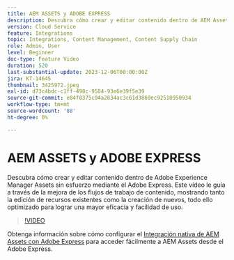 ```yaml
---
title: AEM ASSETS y ADOBE EXPRESS
description: Descubra cómo crear y editar contenido dentro de AEM Assets sin esfuerzo mediante el Adobe Express.
version: Cloud Service
feature: Integrations
topic: Integrations, Content Management, Content Supply Chain
role: Admin, User
level: Beginner
doc-type: Feature Video
duration: 520
last-substantial-update: 2023-12-06T00:00:00Z
jira: KT-14645
thumbnail: 3425972.jpeg
exl-id: d73c4bdc-c1ff-498c-9584-93e6e39f5e39
source-git-commit: e84f8375c94a2834ac3c61d3860ec92510950934
workflow-type: tm+mt
source-wordcount: '88'
ht-degree: 0%

---
```


# AEM ASSETS y ADOBE EXPRESS

Descubra cómo crear y editar contenido dentro de Adobe Experience Manager Assets sin esfuerzo mediante el Adobe Express. Este vídeo le guía a través de la mejora de los flujos de trabajo de contenido, mostrando tanto la edición de recursos existentes como la creación de nuevos, todo ello optimizado para lograr una mayor eficacia y facilidad de uso.

>[!VIDEO](https://video.tv.adobe.com/v/3425972/?learn=on)

Obtenga información sobre cómo configurar el [Integración nativa de AEM Assets con Adobe Express](https://experienceleague.adobe.com/en/docs/experience-manager-cloud-service/content/assets/integration-adobe-express/native-integration-adobe-express) para acceder fácilmente a AEM Assets desde el Adobe Express.
